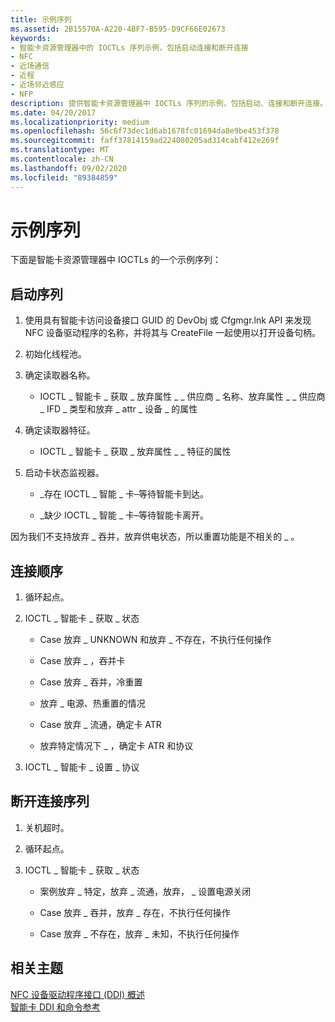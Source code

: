 ```yaml
---
title: 示例序列
ms.assetid: 2B15570A-A220-4BF7-B595-D9CF66E02673
keywords:
- 智能卡资源管理器中的 IOCTLs 序列示例，包括启动连接和断开连接
- NFC
- 近场通信
- 近程
- 近场邻近感应
- NFP
description: 提供智能卡资源管理器中 IOCTLs 序列的示例，包括启动、连接和断开连接。
ms.date: 04/20/2017
ms.localizationpriority: medium
ms.openlocfilehash: 56c6f73dec1d6ab1678fc01694da8e9be453f378
ms.sourcegitcommit: faff37814159ad224080205ad314cabf412e269f
ms.translationtype: MT
ms.contentlocale: zh-CN
ms.lasthandoff: 09/02/2020
ms.locfileid: "89384859"
---
```

# <a name="example-sequence"></a>示例序列


下面是智能卡资源管理器中 IOCTLs 的一个示例序列：

## <a name="start-up-sequence"></a>启动序列


1.  使用具有智能卡访问设备接口 GUID 的 DevObj 或 Cfgmgr.lnk API 来发现 NFC 设备驱动程序的名称，并将其与 CreateFile 一起使用以打开设备句柄。

2.  初始化线程池。

3.  确定读取器名称。

    -   IOCTL \_ 智能卡 \_ 获取 \_ 放弃属性 \_ \_ 供应商 \_ 名称、放弃属性 \_ \_ 供应商 \_ IFD \_ 类型和放弃 \_ attr \_ 设备 \_ 的属性

4.  确定读取器特征。
    -   IOCTL \_ 智能卡 \_ 获取 \_ 放弃属性 \_ \_ 特征的属性

5.  启动卡状态监视器。
    -   \_存在 IOCTL \_ 智能 \_ 卡–等待智能卡到达。

    -   \_缺少 IOCTL \_ 智能 \_ 卡–等待智能卡离开。

因为我们不支持放弃 \_ 吞并，放弃供电状态，所以重置功能是不相关的 \_ 。

## <a name="connect-sequence"></a>连接顺序


1.  循环起点。

2.  IOCTL \_ 智能卡 \_ 获取 \_ 状态

    -   Case 放弃 \_ UNKNOWN 和放弃 \_ 不存在，不执行任何操作

    -   Case 放弃 \_ ，吞并卡

    -   Case 放弃 \_ 吞并，冷重置

    -   放弃 \_ 电源、热重置的情况

    -   Case 放弃 \_ 流通，确定卡 ATR

    -   放弃特定情况下 \_ ，确定卡 ATR 和协议

3.  IOCTL \_ 智能卡 \_ 设置 \_ 协议

## <a name="disconnect-sequence"></a>断开连接序列


1.  关机超时。

2.  循环起点。

3.  IOCTL \_ 智能卡 \_ 获取 \_ 状态

    -   案例放弃 \_ 特定，放弃 \_ 流通，放弃， \_ 设置电源关闭

    -   Case 放弃 \_ 吞并，放弃 \_ 存在，不执行任何操作

    -   Case 放弃 \_ 不存在，放弃 \_ 未知，不执行任何操作

 

 
## <a name="related-topics"></a>相关主题
[NFC 设备驱动程序接口 (DDI) 概述](/windows-hardware/drivers/ddi/index)  
[智能卡 DDI 和命令参考](/previous-versions/dn905601(v=vs.85))